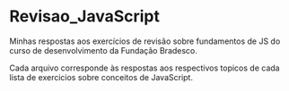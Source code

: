 # Revisao_JavaScript
Minhas respostas aos exercícios de revisão sobre fundamentos de JS do curso de desenvolvimento da Fundação Bradesco.

Cada arquivo corresponde às respostas aos respectivos topicos de cada lista de exercicios sobre conceitos de JavaScript.
